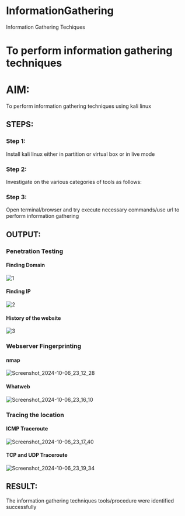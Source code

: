 # InformationGathering
Information Gathering Techiques

# To perform information gathering techniques

# AIM:

To perform information gathering techniques using kali linux 

## STEPS:

### Step 1:

Install kali linux either in partition or virtual box or in live mode

### Step 2:

Investigate on the various categories of tools as follows:

### Step 3:
Open terminal/browser and try execute necessary commands/use url to perform information gathering


## OUTPUT:
### Penetration Testing
#### Finding Domain

![1](https://github.com/user-attachments/assets/b5586182-ff61-49e4-a1a4-addec34b62ea)

#### Finding IP

![2](https://github.com/user-attachments/assets/5774a7dc-5db2-49e8-864f-8a057b4fc8b3)

#### History of the website

![3](https://github.com/user-attachments/assets/566fa8a9-1f08-4ea4-a618-872b302be33e)

### Webserver Fingerprinting
#### nmap

![Screenshot_2024-10-06_23_12_28](https://github.com/user-attachments/assets/963a509a-ba07-4a6c-a02b-3b3d18e616d4)

#### Whatweb

![Screenshot_2024-10-06_23_16_10](https://github.com/user-attachments/assets/871d7de0-978b-43b2-95d7-e9e7c3b433da)

### Tracing the location
#### ICMP Traceroute

![Screenshot_2024-10-06_23_17_40](https://github.com/user-attachments/assets/607fa5ce-e209-4657-bfa8-8a8e424dfe2b)

#### TCP and UDP Traceroute

![Screenshot_2024-10-06_23_19_34](https://github.com/user-attachments/assets/dbbdb64a-41ff-432d-a6dd-62ec45c601f3)

## RESULT:
The information gathering techniques tools/procedure were  identified successfully

